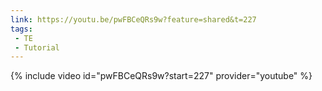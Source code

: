 ```yaml
---
link: https://youtu.be/pwFBCeQRs9w?feature=shared&t=227
tags:
 - TE
 - Tutorial
---
```

{% include video id="pwFBCeQRs9w?start=227" provider="youtube" %}
